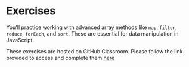 # Exercises

You'll practice working with advanced array methods like `map`, `filter`, `reduce`, `forEach`, and `sort`.  These are essential for data manipulation in JavaScript.

These exercises are hosted on GitHub Classroom. Please follow the link provided to access and complete them [here](https://classroom.github.com/a/QOmbeyWp)